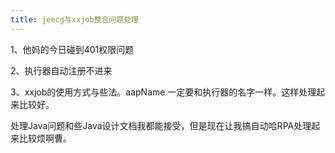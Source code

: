 ```yaml
---
title: jeecg与xxjob整合问题处理
---
```


1、他妈的今日碰到401权限问题

2、执行器自动注册不进来

3、xxjob的使用方式与些法。aapName 一定要和执行器的名字一样。这样处理起来比较好。



处理Java问题和些Java设计文档我都能接受，但是现在让我搞自动哈RPA处理起来比较烦啊曹。






